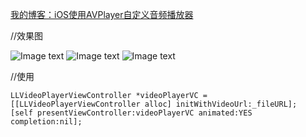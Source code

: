  [我的博客：iOS使用AVPlayer自定义音频播放器](http://www.jianshu.com/p/fbc1075dddfd)

//效果图

![Image text](https://github.com/wangzhaomeng/LLVideoPlayer/blob/master/LLVideoPlayer-横屏.png?raw=true)
![Image text](https://github.com/wangzhaomeng/LLVideoPlayer/blob/master/LLVideoPlayer-竖屏.png?raw=true)
![Image text](https://github.com/wangzhaomeng/LLVideoPlayer/blob/master/LLVideoPlayer-竖屏.png?raw=true)

//使用
```
LLVideoPlayerViewController *videoPlayerVC = [[LLVideoPlayerViewController alloc] initWithVideoUrl:_fileURL];
[self presentViewController:videoPlayerVC animated:YES completion:nil];

